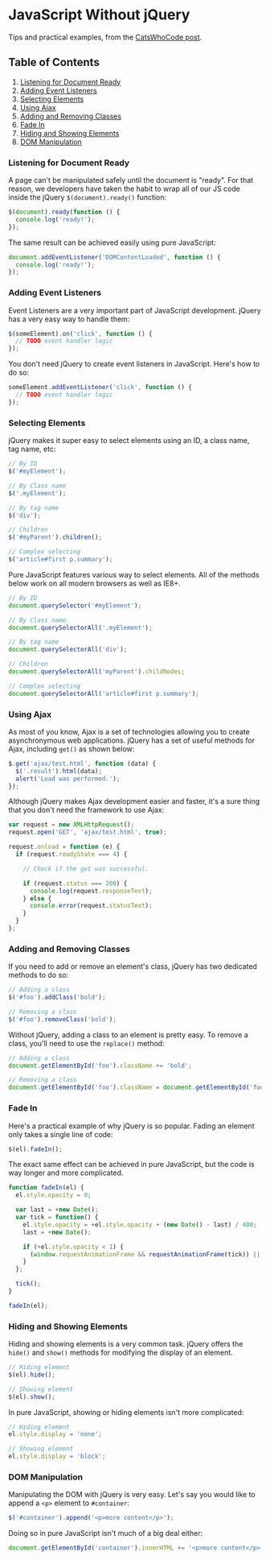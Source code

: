 # JavaScript Without jQuery
Tips and practical examples, from the [CatsWhoCode post](http://www.catswhocode.com/blog/javascript-without-jquery-tips-and-practical-examples).


## Table of Contents

1. [Listening for Document Ready](#listening-for-document-ready)
1. [Adding Event Listeners](#adding-event-listeners)
1. [Selecting Elements](#selecting-elements)
1. [Using Ajax](#using-ajax)
1. [Adding and Removing Classes](adding-and-removing-classes)
1. [Fade In](#fade-in)
1. [Hiding and Showing Elements](#hiding-and-showing-elements)
1. [DOM Manipulation](#dom-manipulation)


### Listening for Document Ready

A page can't be manipulated safely until the document is "ready". For that reason, we developers have taken the habit to wrap all of our JS code inside the jQuery `$(document).ready()` function:

```javascript
$(document).ready(function () {
  console.log('ready!');
});
```

The same result can be achieved easily using pure JavaScript:

```javascript
document.addEventListener('DOMContentLoaded', function () {
  console.log('ready!');
});
```


### Adding Event Listeners

Event Listeners are a very important part of JavaScript development. jQuery has a very easy way to handle them:

```javascript
$(someElement).on('click', function () {
  // TODO event handler logic
});
```

You don't need jQuery to create event listeners in JavaScript. Here's how to do so:

```javascript
someElement.addEventListener('click', function () {
  // TODO event handler logic
});
```


### Selecting Elements

jQuery makes it super easy to select elements using an ID, a class name, tag name, etc:

```javascript
// By ID
$('#myElement');

// By Class name
$('.myElement');

// By tag name
$('div');

// Children
$('#myParent').children();

// Complex selecting
$('article#first p.summary');
```

Pure JavaScript features various way to select elements. All of the methods below work on all modern browsers as well as IE8+.

```javascript
// By ID
document.querySelector('#myElement');

// By Class name
document.querySelectorAll('.myElement');

// By tag name
document.querySelectorAll('div');

// Children
document.querySelectorAll('myParent').childNodes;

// Complex selecting
document.querySelectorAll('article#first p.summary');
```


### Using Ajax

As most of you know, Ajax is a set of technologies allowing you to create asynchronymous web applications. jQuery has a set of useful methods for Ajax, including `get()` as shown below:

```javascript
$.get('ajax/test.html', function (data) {
  $('.result').html(data);
  alert('Load was performed.');
});
```

Although jQuery makes Ajax development easier and faster, it's a sure thing that you don't need the framework to use Ajax:

```javascript
var request = new XMLHttpRequest();
request.open('GET', 'ajax/test.html', true);

request.onload = function (e) {
  if (request.readyState === 4) {

    // Check if the get was successful.

    if (request.status === 200) {
      console.log(request.responseText);
    } else {
      console.error(request.statusText);
    }
  }
};
```


### Adding and Removing Classes

If you need to add or remove an element's class, jQuery has two dedicated methods to do so:

```javascript
// Adding a class
$('#foo').addClass('bold');

// Removing a class
$('#foo').removeClass('bold');
```

Without jQuery, adding a class to an element is pretty easy. To remove a class, you'll need to use the `replace()` method:

```javascript
// Adding a class
document.getElementById('foo').className += 'bold';

// Removing a class
document.getElementById('foo').className = document.getElementById('foo').className.replace(/^bold$/, '');
```


### Fade In
Here's a practical example of why jQuery is so popular. Fading an element only takes a single line of code:

```javascript
$(el).fadeIn();
```

The exact same effect can be achieved in pure JavaScript, but the code is way longer and more complicated.

```javascript
function fadeIn(el) {
  el.style.opacity = 0;

  var last = +new Date();
  var tick = function() {
    el.style.opacity = +el.style.opacity + (new Date() - last) / 400;
    last = +new Date();

    if (+el.style.opacity < 1) {
      (window.requestAnimationFrame && requestAnimationFrame(tick)) || setTimeout(tick, 16);
    }
  };

  tick();
}

fadeIn(el);
```


### Hiding and Showing Elements

Hiding and showing elements is a very common task. jQuery offers the `hide()` and `show()` methods for modifying the display of an element.

```javascript
// Hiding element
$(el).hide();

// Showing element
$(el).show();
```

In pure JavaScript, showing or hiding elements isn't more complicated:

```javascript
// Hiding element
el.style.display = 'none';

// Showing element
el.style.display = 'block';
```


### DOM Manipulation

Manipulating the DOM with jQuery is very easy. Let's say you would like to append a `<p>` element to `#container`:

```javascript
$('#container').append('<p>more content</p>');
```

Doing so in pure JavaScript isn't much of a big deal either:

```javascript
document.getElementById('container').innerHTML += '<p>more content</p>';
```